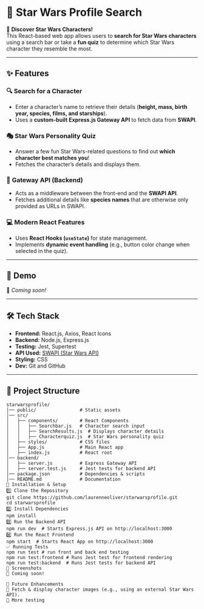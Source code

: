 # 🌌 Star Wars Profile Search

🚀 **Discover Star Wars Characters!**  
This React-based web app allows users to **search for Star Wars characters** using a search bar or take a **fun quiz** to determine which Star Wars character they resemble the most.

---

## ✨ Features

### 🔍 **Search for a Character**
- Enter a character’s name to retrieve their details (**height, mass, birth year, species, films, and starships**).
- Uses a **custom-built Express.js Gateway API** to fetch data from **SWAPI**.

### 🎭 **Star Wars Personality Quiz**
- Answer a few fun Star Wars-related questions to find out **which character best matches you**!
- Fetches the character’s details and displays them.

### 🚀 **Gateway API (Backend)**
- Acts as a middleware between the front-end and the **SWAPI API**.
- Fetches additional details like **species names** that are otherwise only provided as URLs in SWAPI.

### 💻 **Modern React Features**
- Uses **React Hooks (`useState`)** for state management.
- Implements **dynamic event handling** (e.g., button color change when selected in the quiz).

---

## 📸 Demo

🚀 _Coming soon!_

---

## 🛠️ Tech Stack

- **Frontend:** React.js, Axios, React Icons  
- **Backend:** Node.js, Express.js  
- **Testing:** Jest, Supertest  
- **API Used:** [SWAPI (Star Wars API)](https://swapi.dev/)  
- **Styling:** CSS
- **Dev:** Git and GitHub

---

## 📂 Project Structure

```plaintext
starwarsprofile/
│── public/                # Static assets
│── src/
│   ├── components/        # React Components
│   │   ├── Searchbar.js   # Character search input
│   │   ├── SearchResults.js  # Displays character details
│   │   ├── Characterquiz.js  # Star Wars personality quiz
│   ├── styles/            # CSS files
│   ├── App.js             # Main React app
│   ├── index.js           # React root
│── backend/
│   ├── server.js          # Express Gateway API
│   ├── server.test.js     # Jest tests for backend API
│── package.json           # Dependencies & scripts
│── README.md              # Documentation
🚀 Installation & Setup
1️⃣ Clone the Repository
git clone https://github.com/laurenneoliver/starwarsprofile.git
cd starwarsprofile
2️⃣ Install Dependencies
npm install
3️⃣ Run the Backend API
npm run dev  # Starts Express.js API on http://localhost:3000
4️⃣ Run the React Frontend
npm start  # Starts React App on http://localhost:3000
✅ Running Tests
npm run test # run front and back end testing
npm run test:frontend # Runs Jest test for frontend rendering
npm run test:backend  # Runs Jest tests for backend API
🎨 Screenshots
🚀 Coming soon!

🔮 Future Enhancements
🎥 Fetch & display character images (e.g., using an external Star Wars API).
🧪 More testing 
